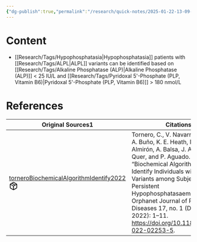 ```yaml
---
{"dg-publish":true,"permalink":"/research/quick-notes/2025-01-22-13-09-07/","updated":"2025-01-28T19:18:04-05:00"}
---
```


# Content
- [[Research/Tags/Hypophosphatasia\|Hypophosphatasia]] patients with [[Research/Tags/ALPL\|ALPL]] variants can be identified based on [[Research/Tags/Alkaline Phosphatase (ALP)\|Alkaline Phosphatase (ALP)]] < 25 IU/L and [[Research/Tags/Pyridoxal 5'-Phosphate (PLP, Vitamin B6)\|Pyridoxal 5'-Phosphate (PLP, Vitamin B6)]] > 180 nmol/L
# References
<div><table class="dataview table-view-table"><thead class="table-view-thead"><tr class="table-view-tr-header"><th class="table-view-th"><span>Original Sources</span><span class="dataview small-text">1</span></th><th class="table-view-th"><span>Citations</span></th></tr></thead><tbody class="table-view-tbody"><tr><td><span><a data-tooltip-position="top" aria-label="Research/Evidence Sources/torneroBiochemicalAlgorithmIdentify2022.md" data-href="Research/Evidence Sources/torneroBiochemicalAlgorithmIdentify2022.md" href="Research/Evidence Sources/torneroBiochemicalAlgorithmIdentify2022.md" class="internal-link" target="_blank" rel="noopener nofollow" fileclass-name="Research Links">torneroBiochemicalAlgorithmIdentify2022</a><a class="metadata-menu fileclass-icon"><svg xmlns="http://www.w3.org/2000/svg" width="24" height="24" viewBox="0 0 24 24" fill="none" stroke="currentColor" stroke-width="2" stroke-linecap="round" stroke-linejoin="round" class="svg-icon lucide-package"><path d="m7.5 4.27 9 5.15"></path><path d="M21 8a2 2 0 0 0-1-1.73l-7-4a2 2 0 0 0-2 0l-7 4A2 2 0 0 0 3 8v8a2 2 0 0 0 1 1.73l7 4a2 2 0 0 0 2 0l7-4A2 2 0 0 0 21 16Z"></path><path d="m3.3 7 8.7 5 8.7-5"></path><path d="M12 22V12"></path></svg></a></span></td><td><span>Tornero, C., V. Navarro-Compán, A. Buño, K. E. Heath, M. Díaz-Almirón, A. Balsa, J. A. Tenorio, J. Quer, and P. Aguado. “Biochemical Algorithm to Identify Individuals with ALPL Variants among Subjects with Persistent Hypophosphatasaemia.” Orphanet Journal of Rare Diseases 17, no. 1 (December 2022): 1–11. <a rel="noopener nofollow" class="external-link" href="https://doi.org/10.1186/s13023-022-02253-5" target="_blank">https://doi.org/10.1186/s13023-022-02253-5</a>.</span></td></tr></tbody></table></div>

